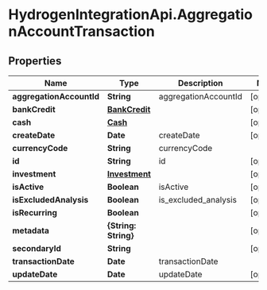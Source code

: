 # HydrogenIntegrationApi.AggregationAccountTransaction

## Properties
Name | Type | Description | Notes
------------ | ------------- | ------------- | -------------
**aggregationAccountId** | **String** | aggregationAccountId | [optional] 
**bankCredit** | [**BankCredit**](BankCredit.md) |  | [optional] 
**cash** | [**Cash**](Cash.md) |  | [optional] 
**createDate** | **Date** | createDate | [optional] 
**currencyCode** | **String** | currencyCode | 
**id** | **String** | id | [optional] 
**investment** | [**Investment**](Investment.md) |  | [optional] 
**isActive** | **Boolean** | isActive | [optional] 
**isExcludedAnalysis** | **Boolean** | is_excluded_analysis | [optional] 
**isRecurring** | **Boolean** |  | [optional] 
**metadata** | **{String: String}** |  | [optional] 
**secondaryId** | **String** |  | [optional] 
**transactionDate** | **Date** | transactionDate | 
**updateDate** | **Date** | updateDate | [optional] 


